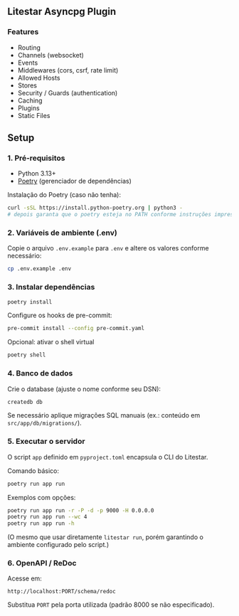 ## Litestar Asyncpg Plugin

### Features

* Routing
* Channels (websocket)
* Events
* Middlewares (cors, csrf, rate limit)
* Allowed Hosts
* Stores
* Security / Guards (authentication)
* Caching
* Plugins
* Static Files

## Setup

### 1. Pré‑requisitos

* Python 3.13+
* [Poetry](https://python-poetry.org/) (gerenciador de dependências)

Instalação do Poetry (caso não tenha):

```bash
curl -sSL https://install.python-poetry.org | python3 -
# depois garanta que o poetry esteja no PATH conforme instruções impressas
```

### 2. Variáveis de ambiente (.env)

Copie o arquivo `.env.example` para `.env` e altere os valores conforme necessário:

```bash
cp .env.example .env
```

### 3. Instalar dependências

```bash
poetry install
```

Configure os hooks de pre-commit:

```bash
pre-commit install --config pre-commit.yaml
```

Opcional: ativar o shell virtual

```bash
poetry shell
```

### 4. Banco de dados

Crie o database (ajuste o nome conforme seu DSN):

```bash
createdb db
```

Se necessário aplique migrações SQL manuais (ex.: conteúdo em `src/app/db/migrations/`).

### 5. Executar o servidor

O script `app` definido em `pyproject.toml` encapsula o CLI do Litestar.

Comando básico:

```bash
poetry run app run
```

Exemplos com opções:

```bash
poetry run app run -r -P -d -p 9000 -H 0.0.0.0
poetry run app run --wc 4
poetry run app run -h
```

(O mesmo que usar diretamente `litestar run`, porém garantindo o ambiente configurado pelo script.)

### 6. OpenAPI / ReDoc

Acesse em:

```
http://localhost:PORT/schema/redoc
```

Substitua `PORT` pela porta utilizada (padrão 8000 se não especificado).
